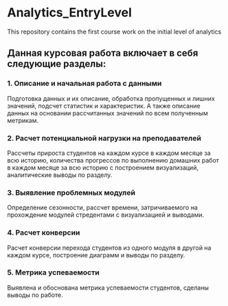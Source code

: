# Analytics_EntryLevel
This repository contains the first course work on the initial level of analytics


## **Данная курсовая работа включает в себя следующие разделы:**

### 1. Описание и начальная работа с данными

Подготовка данных и их описание, обработка пропущенных и лишних значений, подсчет статистик и характеристик. А также описание данных на основании рассчитанных значений по всем полученным метрикам.


### 2. Расчет потенциальной нагрузки на преподавателей

Рассчеты прироста студентов на каждом курсе в каждом месяце за всю историю, количества прогрессов по выполнению домашних работ в каждом месяце за всю историю с построением визуализаций, аналитические выводы по разделу.


### 3. Выявление проблемных модулей

Определение сезонности, рассчет времени, затричиваемого на прохождение модулей стредентами с визуализацией и выводами.


### 4. Расчет конверсии

Расчет конверсии перехода студентов из одного модуля в другой на каждом курсе, построение диаграмм и выводы по разделу.

### 5. Метрика успеваемости

Выявлена и обоснована метрика успеваемости студентов, сделаны выводы по работе.
